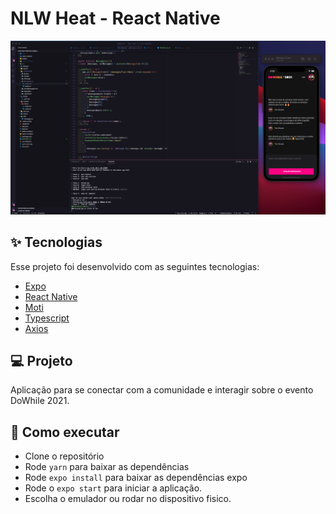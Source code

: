 <h1>NLW Heat - React Native</h1>
<p align="center">
  <img alt="Preview" src="./.github/preview.png">
</p>

## ✨ Tecnologias

Esse projeto foi desenvolvido com as seguintes tecnologias:

- [Expo](https://expo.dev/)
- [React Native](https://reactnative.dev/)
- [Moti](https://moti.fyi/)
- [Typescript](https://www.typescriptlang.org/)
- [Axios](https://github.com/axios/axios/blob/master/README.md)

## 💻 Projeto

Aplicação para se conectar com a comunidade e interagir sobre o evento DoWhile 2021.

## 🚀 Como executar

- Clone o repositório
- Rode `yarn` para baixar as dependências
- Rode `expo install` para baixar as dependências expo
- Rode o `expo start` para iniciar a aplicação.
- Escolha o emulador ou rodar no dispositivo fisico.
